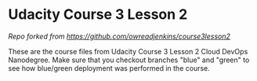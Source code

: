 # Udacity Course 3 Lesson 2

*Repo forked from https://github.com/owreadjenkins/course3lesson2*

These are the course files from Udacity Course 3 Lesson 2 Cloud DevOps Nanodegree. 
Make sure that you checkout branches "blue" and "green" to see how blue/green deployment was performed in the course.



